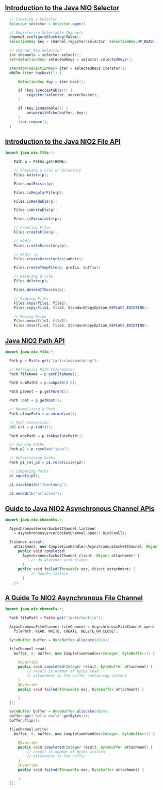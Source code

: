 

## [Introduction to the Java NIO Selector][]

```java
  // Creating a Selector
  Selector selector = Selector.open()

  // Registering Selectable Channels
  channel.configureBlocking(false);
  SelectionKey key = channel.register(selector, SelectionKey.OP_READ);

  // Channel Key Selection
  int channels = selector.select();
  Set<SelectionKey> selectedKeys = selector.selectedKeys();

  Iterator<SelectionKey> iter = selectedKeys.iterator();
  while (iter.hasNext()) {

      SelectionKey key = iter.next();

      if (key.isAcceptable()) {
          register(selector, serverSocket);
      }

      if (key.isReadable()) {
          answerWithEcho(buffer, key);
      }
      iter.remove();
  }
```

## [Introduction to the Java NIO2 File API][]

```java
import java.nio.file.*;

    Path p = Paths.get(HOME);

    // Checking a File or Directory
    Files.exists(p);

    Files.notExists(p);

    Files.isRegularFile(p);

    Files.isReadable(p);

    Files.isWritable(p);

    Files.isExecutable(p);

    // Creating Files
    Files.createFile(p);

    // mkdir
    Files.createDirectory(p);

    // mkdir -p
    Files.createDirectories(subdir);

    Files.createTempFile(p, prefix, suffix);

    // Deleting a File
    Files.delete(p);

    Files.deleteIfExists(p);

    // Copying Files
    Files.copy(file1, file2);
    Files.copy(file1, file2, StandardCopyOption.REPLACE_EXISTING);

    // Moving Files
    Files.move(file1, file2);
    Files.move(file1, file2, StandardCopyOption.REPLACE_EXISTING);
```

## [Java NIO2 Path API][]

```java
import java.nio.file.*;

  Path p = Paths.get("/articles/baeldung");

  // Retrieving Path Information
  Path fileName = p.getFileName();

  Path subPath2 = p.subpath(0,2);

  Path parent = p.getParent();

  Path root = p.getRoot();

  // Normalizing a Path
  Path cleanPath = p.normalize();

  // Path Conversion
  URI uri = p.toUri();

  Path absPath = p.toAbsolutePath();

  // Joining Paths
  Path p2 = p.resolve("java");

  // Relativizing Paths
  Path p1_rel_p2 = p1.relativize(p2);

  // Comparing Paths
  p1.equals(p2);

  p1.startsWith("/baeldung");

  p1.endsWith("articles");
```

## [Guide to Java NIO2 Asynchronous Channel APIs][]

```java
import java.nio.channels.*;

  AsynchronousServerSocketChannel listener
    = AsynchronousServerSocketChannel.open().bind(null);

  listener.accept(
    attachment, new CompletionHandler<AsynchronousSocketChannel, Object>() {
      public void completed(
        AsynchronousSocketChannel client, Object attachment) {
            // do whatever with client
        }
      public void failed(Throwable exc, Object attachment) {
            // handle failure
        }
    });
```

## [A Guide To NIO2 Asynchronous File Channel][]

```java
import java.nio.channels.*;

  Path filePath = Paths.get("/path/to/file");

  AsynchronousFileChannel fileChannel = AsynchronousFileChannel.open(
    filePath, READ, WRITE, CREATE, DELETE_ON_CLOSE);

  ByteBuffer buffer = ByteBuffer.allocate(1024);

  fileChannel.read(
    buffer, 0, buffer, new CompletionHandler<Integer, ByteBuffer>() {

      @Override
      public void completed(Integer result, ByteBuffer attachment) {
          // result is number of bytes read
          // attachment is the buffer containing content
      }
      @Override
      public void failed(Throwable exc, ByteBuffer attachment) {

      }
  });

  ByteBuffer buffer = ByteBuffer.allocate(1024);
  buffer.put("hello world".getBytes());
  buffer.flip();

  fileChannel.write(
    buffer, 0, buffer, new CompletionHandler<Integer, ByteBuffer>() {

      @Override
      public void completed(Integer result, ByteBuffer attachment) {
          // result is number of bytes written
          // attachment is the buffer
      }
      @Override
      public void failed(Throwable exc, ByteBuffer attachment) {

      }
  });
```

[Introduction to the Java NIO Selector]: https://www.baeldung.com/java-nio-selector

[Introduction to the Java NIO2 File API]: https://www.baeldung.com/java-nio-2-file-api

[Java NIO2 Path API]: https://www.baeldung.com/java-nio-2-path

[Guide to Java NIO2 Asynchronous Channel APIs]: https://www.baeldung.com/java-nio-2-async-channels

[A Guide To NIO2 Asynchronous File Channel]: https://www.baeldung.com/java-nio2-async-file-channel
